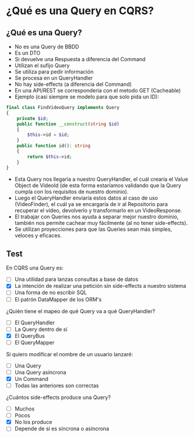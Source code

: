 # ¿Qué es una Query en CQRS?

## ¿Qué es una Query?

* No es una Query de BBDD
* Es un DTO
* Si devuelve una Respuesta a diferencia del Command
* Utilizan el sufijo Query
* Se utiliza para pedir información
* Se procesa en un QueryHandler
* No hay side-effects (a diferencia del Command)
* En una API/REST se corresponderia con el metodo GET (Cacheable)
* Ejemplo (casi siempre se modelo para que solo pida un ID):

```php
final class FindVideoQuery implements Query
{
    private $id;
    public function __construct(string $id)
    {
        $this->id = $id;
    }
    public function id(): string
    {
        return $this->id;
    }
}
```

* Esta Query nos llegaría a nuestro QueryHandler, el cuál crearía el Value Object de VideoId (de esta forma estaríamos validando que la Query cumpla con los requisitos de nuestro dominio).
* Luego el QueryHandler enviaría estos datos al caso de uso (VideoFinder), el cuál ya se encargaría de ir al Repositorio para recuperar el vídeo, devolverlo y transformarlo en un VideoResponse.
* El trabajar con Queries nos ayuda a separar mejor nuestro dominio, también nos permite cachear muy fácilmente (al no tener side-effects).
* Se utilizan proyecciones para que las Queries sean más simples, veloces y eficaces.

## Test

En CQRS una Query es:
- [ ] Una utilidad para lanzas consultas a base de datos
- [x] La intención de realizar una petición sin side-effects a nuestro sistema
- [ ] Una forma de no escribir SQL
- [ ] El patrón DataMapper de los ORM's

¿Quién tiene el mapeo de qué Query va a qué QueryHandler?
- [ ] El QueryHandler
- [ ] La Query dentro de sí
- [x] El QueryBus
- [ ] El QueryMapper

Si quiero modificar el nombre de un usuario lanzaré:
- [ ] Una Query
- [ ] Una Query asíncrona
- [x] Un Command
- [ ] Todas las anteriores son correctas

¿Cuántos side-effects produce una Query?
- [ ] Muchos
- [ ] Pocos
- [x] No los produce
- [ ] Depende de si es síncrona o asíncrona
